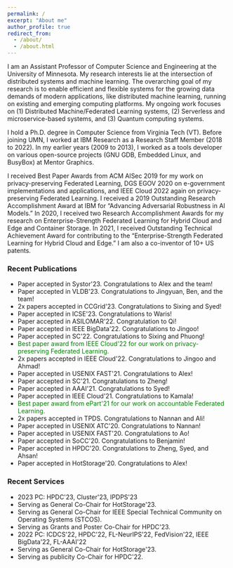 ```yaml
---
permalink: /
excerpt: "About me"
author_profile: true
redirect_from: 
  - /about/
  - /about.html
---
```

<head>
<!-- Google tag (gtag.js) -->
<script async src="https://www.googletagmanager.com/gtag/js?id=G-P7NJMYKVS8"></script>
<script>
  window.dataLayer = window.dataLayer || [];
  function gtag(){dataLayer.push(arguments);}
  gtag('js', new Date());

  gtag('config', 'G-P7NJMYKVS8');
</script>
</head>
I am an Assistant Professor of Computer Science and Engineering at the University of Minnesota. My research interests lie at the intersection of distributed systems and machine learning. The overarching goal of my research is to enable efficient and flexible systems for the growing data demands of modern applications, like distributed machine learning, running on existing and emerging computing platforms. My ongoing work focuses on (1) Distributed Machine/Federated Learning systems, (2) Serverless and microservice-based systems, and (3) Quantum computing systems.

I hold a Ph.D. degree in Computer Science from Virginia Tech (VT). Before joining UMN, I worked at IBM Research as a Research Staff Member (2018 to 2022). In my earlier years (2009 to 2013), I worked as a tools developer on various open-source projects (GNU GDB, Embedded Linux, and BusyBox) at Mentor Graphics.

I received Best Paper Awards from ACM AISec 2019 for my work on privacy-preserving Federated Learning, DGS EGOV 2020 on e-government implementations and applications, and IEEE Cloud 2022 again on privacy-preserving Federated Learning. I received a 2019 Outstanding Research Accomplishment Award at IBM for “Advancing Adversarial Robustness in AI Models.” In 2020, I received two Research Accomplishment Awards for my research on Enterprise-Strength Federated Learning for Hybrid Cloud and Edge and Container Storage. In 2021, I received Outstanding Technical Achievement Award for contributing to the “Enterprise-Strength Federated Learning for Hybrid Cloud and Edge.” I am also a co-inventor of 10+ US patents.


### Recent Publications
* Paper accepted in Systor'23. Congratulations to Alex and the team!
* Paper accepted in VLDB'23. Congratulations to Jingyuan, Ben, and the team!
* 2x papers accepted in CCGrid'23. Congratulations to Sixing and Syed!
* Paper accepted in ICSE'23. Congratulations to Waris!
* Paper accepted in ASILOMAR'22. Congratulation to Qi!
* Paper accepted in IEEE BigData'22. Congratulations to Jingoo!
* Paper accepted in SC'22. Congratulations to Sixing and Phuong!
* <span style="color:green"> Best paper award from IEEE Cloud'22 for our work on privacy-preserving Federated Learning.</span>
* 2x papers accepted in IEEE Cloud'22. Congratulations to Jingoo and Ahmad!
* Paper accepted in USENIX FAST'21. Congratulations to Alex!
* Paper accepted in SC'21. Congratulations to Zheng!
* Paper accepted in AAAI'21. Congratulations to Syed!
* Paper accepted in IEEE Cloud'21. Congratulations to Kamala!
* <span style="color:green">Best paper award from ePart'21 for our work on accountable Federated Learning.</span>
* 2x papers accepted in TPDS. Congratulations to Nannan and Ali!
* Paper accepted in USENIX ATC'20. Congratulations to Nannan!
* Paper accepted in USENIX FAST'20. Congratulations to Ao!
* Paper accepted in SoCC'20. Congratulations to Benjamin!
* Paper accepted in HPDC'20. Congratulations to Zheng, Syed, and Ahsan!
* Paper accepted in HotStorage'20. Congratulations to Alex!


### Recent Services
* 2023 PC: HPDC'23, Cluster'23, IPDPS'23
* Serving as General Co-Chair for HotStorage'23.
* Serving as General Co-Chair for IEEE Special Technical Community on Operating Systems (STCOS).
* Serving as Grants and Poster Co-Chair for HPDC'23.
* 2022 PC: ICDCS'22, HPDC'22, FL-NeurIPS'22, FedVision'22, IEEE BigData'22, FL-AAAI'22
* Serving as General Co-Chair for HotStorage'23.
* Serving as publicity Co-Chair for HPDC'22.

  
